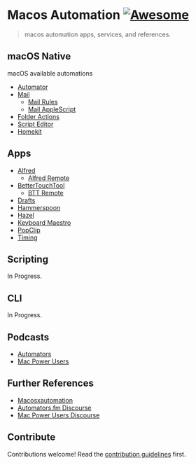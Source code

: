 # Macos Automation [![Awesome](https://awesome.re/badge.svg)](https://awesome.re)

> macos automation apps, services, and references.


## macOS Native

macOS available automations

- [Automator](https://support.apple.com/guide/automator/welcome/mac)
- [Mail](https://support.apple.com/guide/mail/welcome/mac)
    - [Mail Rules](https://support.apple.com/guide/mail/use-rules-to-manage-emails-you-receive-mlhlp1017/mac)
    - [Mail AppleScript](https://support.apple.com/guide/mail/use-scripts-as-rule-actions-mlhlp1171/13.0/mac/10.15)
- [Folder Actions](https://developer.apple.com/library/archive/documentation/AppleScript/Conceptual/AppleScriptLangGuide/reference/ASLR_folder_actions.html)
- [Script Editor](https://support.apple.com/guide/script-editor/welcome/mac)
- [Homekit](https://support.apple.com/guide/home/welcome/mac)


## Apps

- [Alfred](https://www.alfredapp.com/)
    - [Alfred Remote](https://www.alfredapp.com/remote/)
- [BetterTouchTool](https://folivora.ai/)
    - [BTT Remote](https://folivora.ai/bttremote/)
- [Drafts](https://getdrafts.com/)
- [Hammerspoon](https://www.hammerspoon.org/)
- [Hazel](https://www.noodlesoft.com/)
- [Keyboard Maestro](https://www.keyboardmaestro.com/main/)
- [PopClip](https://pilotmoon.com/popclip/)
- [Timing](https://timingapp.com/)


## Scripting

In Progress.


## CLI

In Progress.


## Podcasts

- [Automators](https://automators.fm/)
- [Mac Power Users](https://www.relay.fm/mpu)


## Further References

- [Macosxautomation](https://www.macosxautomation.com/)
- [Automators.fm Discourse](https://talk.automators.fm/)
- [Mac Power Users Discourse](https://talk.macpowerusers.com/)


## Contribute

Contributions welcome! Read the [contribution guidelines](.github/CONTRIBUTING.md) first.
